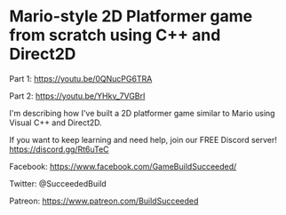 # Mario-style 2D Platformer game from scratch using C++ and Direct2D

Part 1: https://youtu.be/0QNucPG6TRA

Part 2: https://youtu.be/YHkv_7VGBrI


I'm describing how I've built a 2D platformer game similar to Mario using Visual C++ and Direct2D.

If you want to keep learning and need help, join our FREE Discord server! https://discord.gg/Rt6uTeC

Facebook: https://www.facebook.com/GameBuildSucceeded/

Twitter: @SucceededBuild

Patreon: https://www.patreon.com/BuildSucceeded
